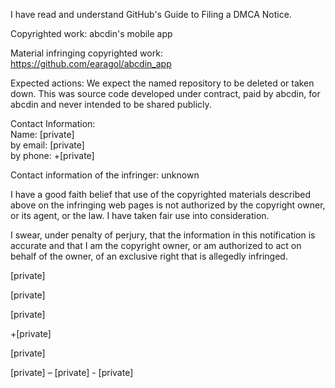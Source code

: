 I have read and understand GitHub's Guide to Filing a DMCA Notice.

Copyrighted work: abcdin's mobile app

Material infringing copyrighted work: https://github.com/earagol/abcdin_app

Expected actions: We expect the named repository to be deleted or taken down. This was source code developed under contract, paid by abcdin, for abcdin and never intended to be shared publicly.

Contact Information:  
    Name: [private]  
    by email: [private]  
    by phone: +[private]  

Contact information of the infringer: unknown

I have a good faith belief that use of the copyrighted materials described above on the infringing web pages is not authorized by the copyright owner, or its agent, or the law. I have taken fair use into consideration.

I swear, under penalty of perjury, that the information in this notification is accurate and that I am the copyright owner, or am authorized to act on behalf of the owner, of an exclusive right that is allegedly infringed.




[private]    

[private]  

[private]  

+[private]  

[private]   

[private] – [private] - [private]   
